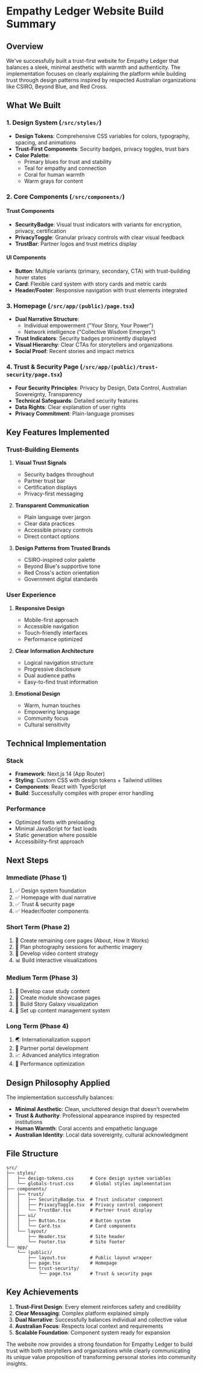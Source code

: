 # Empathy Ledger Website Build Summary

## Overview

We've successfully built a trust-first website for Empathy Ledger that balances a sleek, minimal aesthetic with warmth and authenticity. The implementation focuses on clearly explaining the platform while building trust through design patterns inspired by respected Australian organizations like CSIRO, Beyond Blue, and Red Cross.

## What We Built

### 1. **Design System** (`/src/styles/`)
- **Design Tokens**: Comprehensive CSS variables for colors, typography, spacing, and animations
- **Trust-First Components**: Security badges, privacy toggles, trust bars
- **Color Palette**: 
  - Primary blues for trust and stability
  - Teal for empathy and connection
  - Coral for human warmth
  - Warm grays for content

### 2. **Core Components** (`/src/components/`)

#### Trust Components
- **SecurityBadge**: Visual trust indicators with variants for encryption, privacy, certification
- **PrivacyToggle**: Granular privacy controls with clear visual feedback
- **TrustBar**: Partner logos and trust metrics display

#### UI Components
- **Button**: Multiple variants (primary, secondary, CTA) with trust-building hover states
- **Card**: Flexible card system with story cards and metric cards
- **Header/Footer**: Responsive navigation with trust elements integrated

### 3. **Homepage** (`/src/app/(public)/page.tsx`)
- **Dual Narrative Structure**: 
  - Individual empowerment ("Your Story, Your Power")
  - Network intelligence ("Collective Wisdom Emerges")
- **Trust Indicators**: Security badges prominently displayed
- **Visual Hierarchy**: Clear CTAs for storytellers and organizations
- **Social Proof**: Recent stories and impact metrics

### 4. **Trust & Security Page** (`/src/app/(public)/trust-security/page.tsx`)
- **Four Security Principles**: Privacy by Design, Data Control, Australian Sovereignty, Transparency
- **Technical Safeguards**: Detailed security features
- **Data Rights**: Clear explanation of user rights
- **Privacy Commitment**: Plain-language promises

## Key Features Implemented

### Trust-Building Elements
1. **Visual Trust Signals**
   - Security badges throughout
   - Partner trust bar
   - Certification displays
   - Privacy-first messaging

2. **Transparent Communication**
   - Plain language over jargon
   - Clear data practices
   - Accessible privacy controls
   - Direct contact options

3. **Design Patterns from Trusted Brands**
   - CSIRO-inspired color palette
   - Beyond Blue's supportive tone
   - Red Cross's action orientation
   - Government digital standards

### User Experience
1. **Responsive Design**
   - Mobile-first approach
   - Accessible navigation
   - Touch-friendly interfaces
   - Performance optimized

2. **Clear Information Architecture**
   - Logical navigation structure
   - Progressive disclosure
   - Dual audience paths
   - Easy-to-find trust information

3. **Emotional Design**
   - Warm, human touches
   - Empowering language
   - Community focus
   - Cultural sensitivity

## Technical Implementation

### Stack
- **Framework**: Next.js 14 (App Router)
- **Styling**: Custom CSS with design tokens + Tailwind utilities
- **Components**: React with TypeScript
- **Build**: Successfully compiles with proper error handling

### Performance
- Optimized fonts with preloading
- Minimal JavaScript for fast loads
- Static generation where possible
- Accessibility-first approach

## Next Steps

### Immediate (Phase 1)
1. ✅ Design system foundation
2. ✅ Homepage with dual narrative
3. ✅ Trust & security page
4. ✅ Header/footer components

### Short Term (Phase 2)
1. 🔄 Create remaining core pages (About, How It Works)
2. 📸 Plan photography sessions for authentic imagery
3. 🎥 Develop video content strategy
4. 📊 Build interactive visualizations

### Medium Term (Phase 3)
1. 🎯 Develop case study content
2. 🔧 Create module showcase pages
3. 🌟 Build Story Galaxy visualization
4. 📝 Set up content management system

### Long Term (Phase 4)
1. 🌏 Internationalization support
2. 🤝 Partner portal development
3. 📈 Advanced analytics integration
4. 🚀 Performance optimization

## Design Philosophy Applied

The implementation successfully balances:
- **Minimal Aesthetic**: Clean, uncluttered design that doesn't overwhelm
- **Trust & Authority**: Professional appearance inspired by respected institutions
- **Human Warmth**: Coral accents and empathetic language
- **Australian Identity**: Local data sovereignty, cultural acknowledgment

## File Structure
```
src/
├── styles/
│   ├── design-tokens.css      # Core design system variables
│   └── globals-trust.css      # Global styles implementation
├── components/
│   ├── trust/
│   │   ├── SecurityBadge.tsx  # Trust indicator component
│   │   ├── PrivacyToggle.tsx  # Privacy control component
│   │   └── TrustBar.tsx       # Partner trust display
│   ├── ui/
│   │   ├── Button.tsx         # Button system
│   │   └── Card.tsx           # Card components
│   └── layout/
│       ├── Header.tsx         # Site header
│       └── Footer.tsx         # Site footer
└── app/
    └── (public)/
        ├── layout.tsx         # Public layout wrapper
        ├── page.tsx           # Homepage
        └── trust-security/
            └── page.tsx       # Trust & security page
```

## Key Achievements

1. **Trust-First Design**: Every element reinforces safety and credibility
2. **Clear Messaging**: Complex platform explained simply
3. **Dual Narrative**: Successfully balances individual and collective value
4. **Australian Focus**: Respects local context and requirements
5. **Scalable Foundation**: Component system ready for expansion

The website now provides a strong foundation for Empathy Ledger to build trust with both storytellers and organizations while clearly communicating its unique value proposition of transforming personal stories into community insights.
